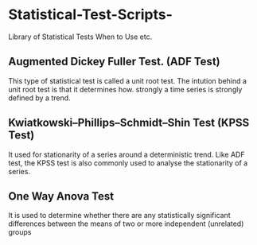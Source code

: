 # Statistical-Test-Scripts-
Library of Statistical Tests When to Use etc.


## Augmented Dickey Fuller Test. (ADF Test)

This type of statistical test is called a unit root test.  The intution behind a unit root test is that
it determines how. strongly a time series is strongly defined by a trend. 

## Kwiatkowski–Phillips–Schmidt–Shin  Test  (KPSS Test)

It used for  stationarity of a 
series around a deterministic trend. 
Like ADF test, the KPSS test is also commonly used to analyse the stationarity of a series.

## One Way Anova Test
It is used to determine whether there are any statistically significant differences between the means of two or more independent (unrelated) groups

